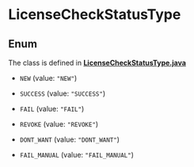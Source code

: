 

# LicenseCheckStatusType

## Enum

The class is defined in **[LicenseCheckStatusType.java](../../src/main/java/org/openapitools/model/LicenseCheckStatusType.java)**


* `NEW` (value: `"NEW"`)

* `SUCCESS` (value: `"SUCCESS"`)

* `FAIL` (value: `"FAIL"`)

* `REVOKE` (value: `"REVOKE"`)

* `DONT_WANT` (value: `"DONT_WANT"`)

* `FAIL_MANUAL` (value: `"FAIL_MANUAL"`)



